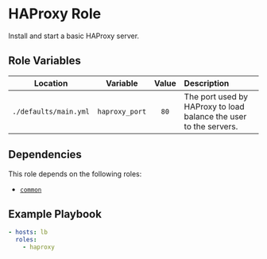 HAProxy Role
=========

Install and start a basic HAProxy server.

Role Variables
--------------

|       Location        |    Variable    | Value | Description                                                       |
| :-------------------: | :------------: | :---: | :---------------------------------------------------------------- |
| `./defaults/main.yml` | `haproxy_port` | `80`  | The port used by HAProxy to load balance the user to the servers. |

Dependencies
------------

This role depends on the following roles:
- [`common`](../common/README.md)

Example Playbook
----------------

```yml
- hosts: lb
  roles:
    - haproxy
```